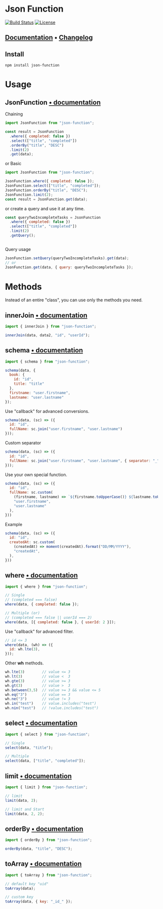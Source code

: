 # Json Function

[![Build Status](https://travis-ci.com/aykutkardas/Json-Function.svg?branch=master)](https://travis-ci.com/aykutkardas/Json-Function)
[![License](https://img.shields.io/badge/License-Apache%202.0-green.svg)](http://www.apache.org/licenses/LICENSE-2.0.html)


## [Documentation](https://worn.gitbook.io/json-function/) • [Changelog](https://worn.gitbook.io/json-function/changelog)

## Install

```
npm install json-function
```

# Usage

## JsonFunction [• documentation](https://worn.gitbook.io/json-function/)

Chaining

```js
import JsonFunction from "json-function";

const result = JsonFunction
  .where({ completed: false })
  .select(["title", "completed"])
  .orderBy("title", "DESC")
  .limit(2)
  .get(data);
```

or Basic

```js
import JsonFunction from "json-function";

JsonFunction.where({ completed: false });
JsonFunction.select(["title", "completed"]);
JsonFunction.orderBy("title", "DESC");
JsonFunction.limit(2);
const result = JsonFunction.get(data);
```

or create a query and use it at any time.
```js
const queryTwoIncompleteTasks = JsonFunction
  .where({ completed: false })
  .select(["title", "completed"])
  .limit(2)
  .getQuery();
  
```

Query usage
```js
JsonFunction.setQuery(queryTwoIncompleteTasks).get(data);
// or
JsonFunction.get(data, { query: queryTwoIncompleteTasks });
```


# Methods

Instead of an entire "class", you can use only the methods you need.

## innerJoin [• documentation](https://worn.gitbook.io/json-function/functions/inner-join)


```js
import { innerJoin } from "json-function";

innerJoin(data, data2, "id", "userId");
```

## schema [• documentation](https://worn.gitbook.io/json-function/functions/schema)

```js
import { schema } from "json-function";

schema(data, {
  book: {
    id: "id",
    title: "title"
  },
  firstname: "user.firstname",
  lastname: "user.lastname"
});
```

Use "callback" for advanced conversions.

```js
schema(data, (sc) => ({
  id: "id",
  fullName: sc.join("user.firstname", "user.lastname")
}));
```

Custom separator

```js
schema(data, (sc) => ({
  id: "id",
  fullName: sc.join("user.firstname", "user.lastname", { separator: "_" })
}));
```

Use your own special function.
```js
schema(data, (sc) => ({
  id: "id",
  fullName: sc.custom(
    (firstname, lastname) => `${firstname.toUpperCase()} ${lastname.toUpperCase()}`,
    "user.firstname",
    "user.lastname"
  ),
}))
```

Example
```js
schema(data, (sc) => ({
  id: "id",
  createdAt: sc.custom(
    (createdAt) => moment(createdAt).format("DD/MM/YYYY"),
    "createdAt",
  ),
}))
```

## where [• documentation](https://worn.gitbook.io/json-function/functions/where)


```js
import { where } from "json-function";

// Single
// (completed === false)
where(data, { completed: false });

// Multiple (or)
// (completed === false || userId === 2)
where(data, [{ completed: false }, { userId: 2 }]);
```

Use "callback" for advanced filter.

```js
// id <= 3
where(data, (wh) => ({
  id: wh.lte(3),
}));
```

Other **wh** methods.
```js
wh.lte(3)        // value <= 3
wh.lt(3)         // value <  3
wh.gte(3)        // value >= 3
wh.gt(3)         // value >  3
wh.between(3,5)  // value >= 3 && value <= 5
wh.eq("3")       // value == 3
wh.ne("3")       // value != 3
wh.in("test")    // value.includes("test")
wh.nin("test")   // !value.includes("test")
```

## select [• documentation](https://worn.gitbook.io/json-function/functions/select)


```js
import { select } from "json-function";

// Single
select(data, "title");

// Multiple
select(data, ["title", "completed"]);
```

## limit [• documentation](https://worn.gitbook.io/json-function/functions/limit)


```js
import { limit } from "json-function";

// limit
limit(data, 2);

// limit and Start
limit(data, 2, 2);
```

## orderBy [• documentation](https://worn.gitbook.io/json-function/functions/order-by)


```js
import { orderBy } from "json-function";

orderBy(data, "title", "DESC");
```


## toArray [• documentation](https://worn.gitbook.io/json-function/functions/to-array)


```js
import { toArray } from "json-function";

// default key "uid"
toArray(data);

// custom key
toArray(data, { key: "_id_" });
```